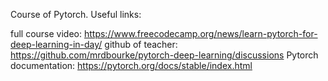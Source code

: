 Course of Pytorch. Useful links:

full course video: https://www.freecodecamp.org/news/learn-pytorch-for-deep-learning-in-day/
github of teacher: https://github.com/mrdbourke/pytorch-deep-learning/discussions
Pytorch documentation: https://pytorch.org/docs/stable/index.html
